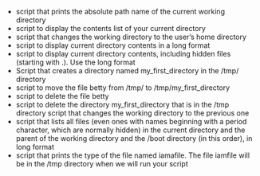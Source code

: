 - script that prints the absolute path name of the current working directory
- script to display the contents list of your current directory
- script that changes the working directory to the user’s home directory
- script to display current directory contents in a long format
- script to display current directory contents, including hidden files (starting with .). Use the long format
- Script that creates a directory named my_first_directory in the /tmp/ directory
- script to move the file betty from /tmp/ to /tmp/my_first_directory
- script to delete the file betty
- script to delete the directory my_first_directory that is in the /tmp directory
script that changes the working directory to the previous one
- script that lists all files (even ones with names beginning with a period character, which are normally hidden) in the current directory and the parent of the working directory and the /boot directory (in this order), in long format
- script that prints the type of the file named iamafile. The file iamfile will be in the /tmp directory when we will run your script
